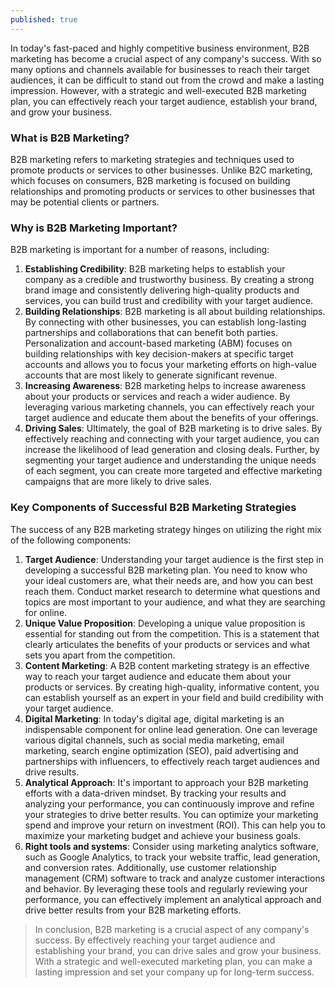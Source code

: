 ```yaml
---
published: true
---
```

In today's fast-paced and highly competitive business environment, B2B marketing has become a crucial aspect of any company's success. With so many options and channels available for businesses to reach their target audiences, it can be difficult to stand out from the crowd and make a lasting impression. However, with a strategic and well-executed B2B marketing plan, you can effectively reach your target audience, establish your brand, and grow your business.

### What is B2B Marketing?

B2B marketing refers to marketing strategies and techniques used to promote products or services to other businesses. Unlike B2C marketing, which focuses on consumers, B2B marketing is focused on building relationships and promoting products or services to other businesses that may be potential clients or partners.

### Why is B2B Marketing Important?

B2B marketing is important for a number of reasons, including:
1. **Establishing Credibility**: B2B marketing helps to establish your company as a credible and trustworthy business. By creating a strong brand image and consistently delivering high-quality products and services, you can build trust and credibility with your target audience.
1. **Building Relationships**: B2B marketing is all about building relationships. By connecting with other businesses, you can establish long-lasting partnerships and collaborations that can benefit both parties. Personalization and account-based marketing (ABM) focuses on building relationships with key decision-makers at specific target accounts and allows you to focus your marketing efforts on high-value accounts that are most likely to generate significant revenue.
1. **Increasing Awareness**: B2B marketing helps to increase awareness about your products or services and reach a wider audience. By leveraging various marketing channels, you can effectively reach your target audience and educate them about the benefits of your offerings.
1. **Driving Sales**: Ultimately, the goal of B2B marketing is to drive sales. By effectively reaching and connecting with your target audience, you can increase the likelihood of lead generation and closing deals. Further, by segmenting your target audience and understanding the unique needs of each segment, you can create more targeted and effective marketing campaigns that are more likely to drive sales.

### Key Components of Successful B2B Marketing Strategies

The success of any B2B marketing strategy hinges on utilizing the right mix of the following components:
1. **Target Audience**: Understanding your target audience is the first step in developing a successful B2B marketing plan. You need to know who your ideal customers are, what their needs are, and how you can best reach them. Conduct market research to determine what questions and topics are most important to your audience, and what they are searching for online.
1. **Unique Value Proposition**: Developing a unique value proposition is essential for standing out from the competition. This is a statement that clearly articulates the benefits of your products or services and what sets you apart from the competition.
1. **Content Marketing**: A B2B content marketing strategy is an effective way to reach your target audience and educate them about your products or services. By creating high-quality, informative content, you can establish yourself as an expert in your field and build credibility with your target audience.
1. **Digital Marketing**: In today's digital age, digital marketing is an indispensable component for online lead generation. One can leverage various digital channels, such as social media marketing, email marketing, search engine optimization (SEO), paid advertising and partnerships with influencers, to effectively reach target audiences and drive results.
1. **Analytical Approach**: It's important to approach your B2B marketing efforts with a data-driven mindset. By tracking your results and analyzing your performance, you can continuously improve and refine your strategies to drive better results. You can optimize your marketing spend and improve your return on investment (ROI). This can help you to maximize your marketing budget and achieve your business goals.
1. **Right tools and systems**: Consider using marketing analytics software, such as Google Analytics, to track your website traffic, lead generation, and conversion rates. Additionally, use customer relationship management (CRM) software to track and analyze customer interactions and behavior. By leveraging these tools and regularly reviewing your performance, you can effectively implement an analytical approach and drive better results from your B2B marketing efforts.

> In conclusion, B2B marketing is a crucial aspect of any company's success. By effectively reaching your target audience and establishing your brand, you can drive sales and grow your business. With a strategic and well-executed marketing plan, you can make a lasting impression and set your company up for long-term success.
